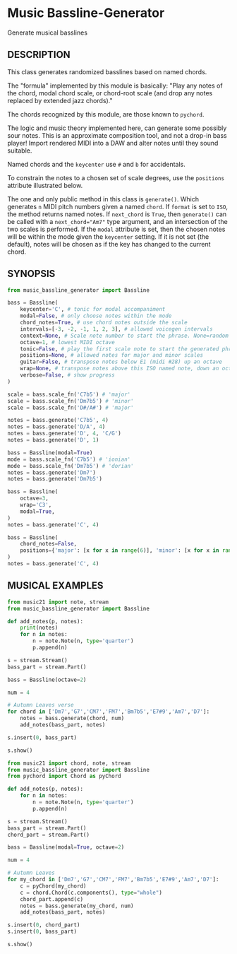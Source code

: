 # Music Bassline-Generator
Generate musical basslines

## DESCRIPTION

This class generates randomized basslines based on named chords.

The "formula" implemented by this module is basically: "Play any notes of the chord, modal chord scale, or chord-root scale (and drop any notes replaced by extended jazz chords)."

The chords recognized by this module, are those known to `pychord`.

The logic and music theory implemented here, can generate some possibly sour notes. This is an approximate composition tool, and not a drop-in bass player! Import rendered MIDI into a DAW and alter notes until they sound suitable.

Named chords and the `keycenter` use `#` and `b` for accidentals.

To constrain the notes to a chosen set of scale degrees, use the `positions` attribute illustrated below.

The one and only public method in this class is `generate()`. Which generates `n` MIDI pitch numbers given a named `chord`. If `format` is set to `ISO`, the method returns named notes. If `next_chord` is `True`, then `generate()` can be called with a `next_chord="Am7"` type argument, and an intersection of the two scales is performed. If the `modal` attribute is set, then the chosen notes will be within the mode given the `keycenter` setting. If it is not set (the default), notes will be chosen as if the key has changed to the current chord.

## SYNOPSIS
```python
from music_bassline_generator import Bassline

bass = Bassline(
    keycenter='C', # tonic for modal accompaniment
    modal=False, # only choose notes within the mode
    chord_notes=True, # use chord notes outside the scale
    intervals=[-3, -2, -1, 1, 2, 3], # allowed voicegen intervals
    context=None, # Scale note number to start the phrase. None=random
    octave=1, # lowest MIDI octave
    tonic=False, # play the first scale note to start the generated phrase
    positions=None, # allowed notes for major and minor scales
    guitar=False, # transpose notes below E1 (midi #28) up an octave
    wrap=None, # transpose notes above this ISO named note, down an octave
    verbose=False, # show progress
)

scale = bass.scale_fn('C7b5') # 'major'
scale = bass.scale_fn('Dm7b5') # 'minor'
scale = bass.scale_fn('D#/A#') # 'major'

notes = bass.generate('C7b5', 4)
notes = bass.generate('D/A', 4)
notes = bass.generate('D', 4, 'C/G')
notes = bass.generate('D', 1)

bass = Bassline(modal=True)
mode = bass.scale_fn('C7b5') # 'ionian'
mode = bass.scale_fn('Dm7b5') # 'dorian'
notes = bass.generate('Dm7')
notes = bass.generate('Dm7b5')

bass = Bassline(
    octave=3,
    wrap='C3',
    modal=True,
)
notes = bass.generate('C', 4)

bass = Bassline(
    chord_notes=False,
    positions={'major': [x for x in range(6)], 'minor': [x for x in range(6)]} # no 7ths!
)
notes = bass.generate('C', 4)
```

## MUSICAL EXAMPLES
```python
from music21 import note, stream
from music_bassline_generator import Bassline

def add_notes(p, notes):
    print(notes)
    for n in notes:
        n = note.Note(n, type='quarter')
        p.append(n)

s = stream.Stream()
bass_part = stream.Part()

bass = Bassline(octave=2)

num = 4

# Autumn Leaves verse
for chord in ['Dm7','G7','CM7','FM7','Bm7b5','E7#9','Am7','D7']:
    notes = bass.generate(chord, num)
    add_notes(bass_part, notes)

s.insert(0, bass_part)

s.show()
```

```python
from music21 import chord, note, stream
from music_bassline_generator import Bassline
from pychord import Chord as pyChord

def add_notes(p, notes):
    for n in notes:
        n = note.Note(n, type='quarter')
        p.append(n)

s = stream.Stream()
bass_part = stream.Part()
chord_part = stream.Part()

bass = Bassline(modal=True, octave=2)

num = 4

# Autumn Leaves
for my_chord in ['Dm7','G7','CM7','FM7','Bm7b5','E7#9','Am7','D7']:
    c = pyChord(my_chord)
    c = chord.Chord(c.components(), type="whole")
    chord_part.append(c)
    notes = bass.generate(my_chord, num)
    add_notes(bass_part, notes)

s.insert(0, chord_part)
s.insert(0, bass_part)

s.show()
```